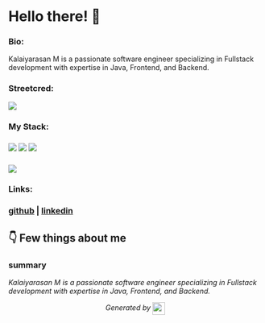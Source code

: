 
# Hello there! 👋


### Bio:

Kalaiyarasan M is a passionate software engineer specializing in Fullstack development with expertise in Java, Frontend, and Backend.
            

### Streetcred:

<a href="https://www.tublian.com/profile/MKDEVELOPER14?ss=true"><img src="https://rd3ps1doua.execute-api.us-east-1.amazonaws.com/dev/ft/profile/streetcred/badge/MKDEVELOPER14?type=without_score"></a>

### My Stack:

### <img src="https://rd3ps1doua.execute-api.us-east-1.amazonaws.com/dev/ft/profile/streetcred/github/tag/Fullstack"/> <img src="https://rd3ps1doua.execute-api.us-east-1.amazonaws.com/dev/ft/profile/streetcred/github/tag/Java"/> <img src="https://rd3ps1doua.execute-api.us-east-1.amazonaws.com/dev/ft/profile/streetcred/github/tag/Frontend"/>

### <img src="https://rd3ps1doua.execute-api.us-east-1.amazonaws.com/dev/ft/profile/streetcred/github/tag/Backend"/>

### 

### Links:

### <a href="https://www.github.com/MKDEVELOPER14">github</a> | <a href="">linkedin</a>

## 👇 Few things about me


<div>

            

### summary
*Kalaiyarasan M is a passionate software engineer specializing in Fullstack development with expertise in Java, Frontend, and Backend.*

            
</div>




<p align="center">
<i>Generated by <a href="https://www.tublian.com/"><img src="https://tublian-newsletter-assets.s3.amazonaws.com/just-logo.png" width="25" style="vertical-align: middle"/></i>
</p>
